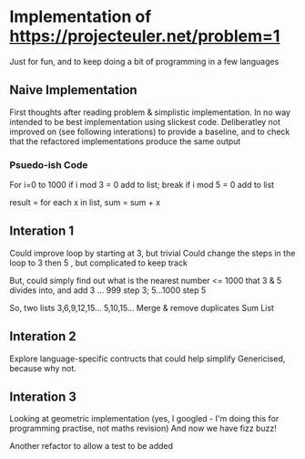# Implementation of https://projecteuler.net/problem=1

Just for fun, and to keep doing a bit of programming in a few languages

## Naive Implementation

First thoughts after reading problem & simplistic implementation.  In no way intended to be best implementation using slickest code. 
Deliberatley not improved on (see following interations) to provide a baseline, and to check that the refactored implementations produce the same output

### Psuedo-ish Code

For i=0 to 1000
  if i mod 3 = 0 add to list; break
  if i mod 5 = 0 add to list

result = for each x in list, sum = sum + x
    

## Interation 1

Could improve loop by starting at 3, but trivial
Could change the steps in the loop to 3 then 5 , but complicated to keep track

But, could simply find out what is the nearest number <= 1000 that 3 & 5 divides into, and add 3 ... 999 step 3; 5...1000 step 5

So, two lists 3,6,9,12,15...  5,10,15...
Merge & remove duplicates
Sum List

## Interation 2

Explore language-specific contructs that could help simplify
Genericised, because why not.

## Interation 3

Looking at geometric implementation (yes, I googled - I'm doing this for programming practise, not maths revision)
And now we have fizz buzz!

Another refactor to allow a test to be added


